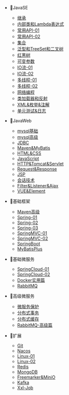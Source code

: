 - 🍭JavaSE
  - [继承](JavaSE/继承.md)
  - [内部类和Lambda表达式](JavaSE/内部类和Lambda表达式.md)
  - [常用API-01](JavaSE/常用API01.md)
  - [常用API-02](JavaSE/常用API02.md)
  - [集合](JavaSE/集合.md)
  - [泛型和TreeSet和二叉树](JavaSE/泛型和TreeSet和二叉树.md)
  - [红黑树](JavaSE/红黑树.md)
  - [可变参数](JavaSE/可变参数.md)
  - [IO流-01](JavaSE/IO流01.md)
  - [IO流-02](JavaSE/IO流02.md)
  - [多线程-01](JavaSE/多线程01.md)
  - [多线程-02](JavaSE/多线程02.md)
  - [网络编程](JavaSE/网络编程.md)
  - [类加载器和反射](JavaSE/类加载器和反射.md)
  - [XML&枚举&注解](JavaSE/XML&枚举&注解.md)
  - [单元测试&日志](JavaSE/单元测试&日志.md)

- 🍑JavaWeb
  - [mysql基础](JavaWeb/mysql基础.md)
  - [mysql高级](JavaWeb/mysql高级.md)
  - [JDBC](JavaWeb/JDBC.md)
  - [Maven&MyBatis](JavaWeb/Maven&MyBatis.md)
  - [HTML&CSS](JavaWeb/HTML&CSS.md)
  - [JavaScript](JavaWeb/JavaScript.md)
  - [HTTP&Tomcat&Servlet](JavaWeb/HTTP&Tomcat&Servlet.md)
  - [Request&Response](JavaWeb/Request&Response.md)
  - [JSP](JavaWeb/JSP.md)
  - [会话技术](JavaWeb/会话技术.md)
  - [Filter&Listener&Ajax](JavaWeb/Filter&Listener&Ajax.md)
  - [VUE&Element](JavaWeb/VUE&Element.md)

- 🍍基础框架
  - [Maven高级](基础框架/Maven高级.md)
  - [Spring-01](基础框架/Spring01.md)
  - [Spring-02](基础框架/Spring02.md)
  - [Spring-03](基础框架/Spring03.md)
  - [SpringMVC-01](基础框架/SpringMVC01.md)
  - [SpringMVC-02](基础框架/SpringMVC02.md)
  - [SpringBoot](基础框架/SpringBoot.md)
  - [MyBatisPlus](基础框架/MyBatisPlus.md)

- 🥝基础微服务
  - [SpringCloud-01](基础微服务/SpringCloud01.md)
  - [SpringCloud-02](基础微服务/SpringCloud02.md)
  - [Docker实用篇](基础微服务/Docker.md)
  - [RabbitMQ](基础微服务/RabbitMQ.md)

- 🍜高级微服务
  - [微服务保护](高级微服务/Sentinel.md)
  - [分布式事务](高级微服务/分布式事务.md)
  - [分布式缓存](高级微服务/分布式缓存.md)
  - [RabbitMQ-高级篇](高级微服务/RabbitMQ-高级篇.md)

- 🍇扩展
  - [Git](必会工具/Git.md)
  - [Nacos](必会工具/Nacos.md)
  - [Linux-01](必会工具/Linux-01.md)
  - [Linux-02](必会工具/Linux-02.md)
  - [Redis](必会工具/Redis.md)
  - [MongoDB](必会工具/MongoDB.md)
  - [Freemarker&MiniO](必会工具/freemarker&Minio.md)
  - [Kafka](必会工具/Kafka.md)
  - [Xxl-Job](必会工具/xxl-Job.md)
